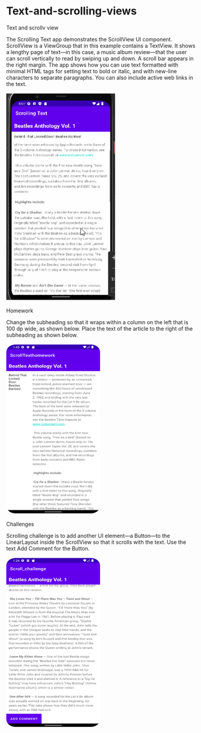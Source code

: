# Text-and-scrolling-views
Text and scrollv view

The Scrolling Text app demonstrates the ScrollView UI component. ScrollView is a ViewGroup that in this example contains a TextView. It shows a lengthy page of text—in this case, a music album review—that the user can scroll vertically to read by swiping up and down. A scroll bar appears in the right margin. The app shows how you can use text formatted with minimal HTML tags for setting text to bold or italic, and with new-line characters to separate paragraphs. You can also include active web links in the text.
<br>
<br>
<img src="/Screenshots/scrolling text.gif" width="290" height="550"/><br><br>
Homework

Change the subheading so that it wraps within a column on the left that is 100 dp wide, as shown below. Place the text of the article to the right of the subheading as shown below.
<br><br>
<img src="/Screenshots/scrol homework.png" width="250" height="450"/>
<br><br>
Challenges

Scrolling challenge is to add another UI element—a Button—to the LinearLayout inside the ScrollView so that it scrolls with the text. Use the text Add Comment for the Button.<br><br>
<img src="/Screenshots/scroll challenge.png" width="250" height="450"/>
